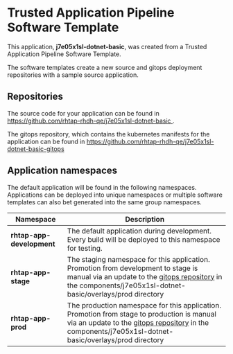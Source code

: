 # Trusted Application Pipeline Software Template

This application, **j7e05x1sl-dotnet-basic**, was created from a Trusted Application Pipeline Software Template.

The software templates create a new source and gitops deployment repositories with a sample source application. 

## Repositories

The source code for your application can be found in [https://github.com/rhtap-rhdh-qe/j7e05x1sl-dotnet-basic ](https://github.com/rhtap-rhdh-qe/j7e05x1sl-dotnet-basic ).
 
The gitops repository, which contains the kubernetes manifests for the application can be found in 
[https://github.com/rhtap-rhdh-qe/j7e05x1sl-dotnet-basic-gitops ](https://github.com/rhtap-rhdh-qe/j7e05x1sl-dotnet-basic-gitops ) 

## Application namespaces 

The default application will be found in the following namespaces. Applications can be deployed into unique namespaces or multiple software templates can also bet generated into the same group namespaces.  

|  Namespace   |  Description   |  
| -------- | -------- |   
| **rhtap-app-development** | The default application during development. Every build will be deployed to this namespace for testing. | 
| **rhtap-app-stage** | The staging namespace for this application. Promotion from development to stage is manual via an update to the [gitops repository](https://github.com/rhtap-rhdh-qe/j7e05x1sl-dotnet-basic-gitops ) in the components/j7e05x1sl-dotnet-basic/overlays/prod directory |  
| **rhtap-app-prod** | The production namespace for this application. Promotion from stage to production is manual via an update to the [gitops repository](https://github.com/rhtap-rhdh-qe/j7e05x1sl-dotnet-basic-gitops ) in the components/j7e05x1sl-dotnet-basic/overlays/prod directory | 